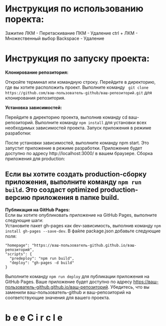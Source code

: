 # Инструкция по использованию поректа:
Зажитие ЛКМ - Перетаскивание
ПКМ - Удаление 
ctrl + ЛКМ - Множественный выбор 
Backspace - Удаление 
# Инструкция по запуску проекта:

__Клонирование репозитория:__

Откройте терминал или командную строку.
Перейдите в директорию, где вы хотите расположить проект.
Выполните команду `` git clone https://github.com/ваш-пользователь-github/ваш-репозиторий.git`` для клонирования репозитория.

__Установка зависимостей:__

Перейдите в директорию проекта, выполнив команду cd ваш-репозиторий.
Выполните команду ``npm install`` для установки всех необходимых зависимостей проекта.
Запуск приложения в режиме разработки:

После установки зависимостей, выполните команду npm start.
Это запустит приложение в режиме разработки.
Приложение будет доступно по адресу http://localhost:3000/ в вашем браузере.
Сборка приложения для production:

Если вы хотите создать production-сборку приложения, выполните команду ``npm run build``.
Это создаст optimized production-версию приложения в папке build.
---
__Публикация на GitHub Pages:__<br/>
Если вы хотите опубликовать приложение на GitHub Pages, выполните следующие шаги:<br/>
Установите пакет gh-pages как dev-зависимость, выполнив команду ``npm install gh-pages --save-dev``.
В файле package.json добавьте следующие поля:
<br/>
```
"homepage": "https://ваш-пользователь-github.github.io/ваш-репозиторий",
"scripts": {
  "predeploy": "npm run build",
  "deploy": "gh-pages -d build"
}
```
Выполните команду `npm run deploy` для публикации приложения на GitHub Pages.
Ваше приложение будет доступно по адресу <https://ваш-пользователь-github.github.io/ваш-репозиторий>.
Убедитесь, что вы заменили ваш-пользователь-github и ваш-репозиторий на соответствующие значения для вашего проекта.<br/>
#   b e e C i r c l e 
 
 
